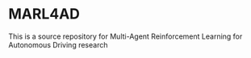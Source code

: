 # MARL4AD
This is a source repository for Multi-Agent Reinforcement Learning for Autonomous Driving research
